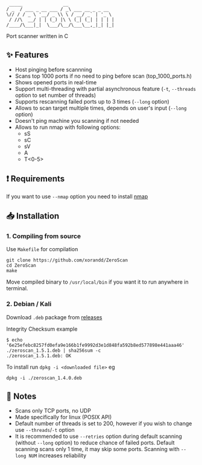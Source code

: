 ```
 _____               __                 
/ _  / ___ _ __ ___ / _\ ___ __ _ _ __  
\// / / _ \ '__/ _ \\ \ / __/ _` | '_ \ 
 / //\  __/ | | (_) |\ \ (_| (_| | | | |
/____/\___|_|  \___/\__/\___\__,_|_| |_|

```

Port scanner written in C

## ✨ Features
- Host pinging before scannning
- Scans top 1000 ports if no need to ping before scan (top_1000_ports.h)
- Shows opened ports in real-time
- Support multi-threading with partial asynchronous feature (`-t`, `--threads` option to set number of threads)
- Supports rescanning failed ports up to 3 times (`--long` option)
- Allows to scan target multiple times, depends on user's input (`--long` option)
- Doesn't ping machine you scanning if not needed
- Allows to run nmap with following options:
  - sS
  - sC
  - sV
  - A
  - T<0-5> 

## ❗ Requirements

If you want to use `--nmap` option you need to install [nmap](https://nmap.org/)

## 📥 Installation

### 1. Compiling from source

Use `Makefile` for compilation
```
git clone https://github.com/xorandd/ZeroScan
cd ZeroScan
make
```
Move compiled binary to `/usr/local/bin` if you want it to run anywhere in terminal. 

### 2. Debian / Kali

Download `.deb` package from  [releases](https://github.com/xorandd/ZeroScan/releases)

Integrity Checksum example

```
$ echo '6e25efebc8257fd0efa9e166b1fe9992d3e1d848fa592b8ed577898e441aaa46' ./zeroscan_1.5.1.deb | sha256sum -c
./zeroscan_1.5.1.deb: OK
```

To install run `dpkg -i <downloaded file>` eg
```
dpkg -i ./zeroscan_1.4.0.deb
```

## 📝 Notes
- Scans only TCP ports, no UDP
- Made specifically for linux (POSIX API)
- Default number of threads is set to 200, however if you wish to change use `--threads`/`-t` option
- It is recommended to use `--retries` option during default scanning (without `--long` option) to reduce chance of failed ports.
Default scanning scans only 1 time, it may skip some ports. Scanning with `--long NUM` increases reliability 
